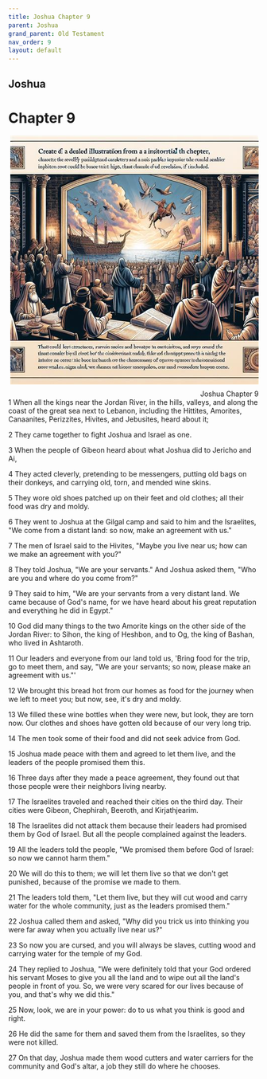 ```yaml
---
title: Joshua Chapter 9
parent: Joshua
grand_parent: Old Testament
nav_order: 9
layout: default
---
```


## Joshua

# Chapter 9

<div style="clear: both; text-align: right;">
    <img src="/assets/Image/Joshua/500/9.jpg" alt="Joshua Chapter 9" class="chapter-image" style="max-width: 100%; height: auto; float: right; margin: 0 0 10px 10px; padding-left: 10%;">
    <figcaption style="font-size: 14px;">Joshua Chapter 9</figcaption>
</div>
1 When all the kings near the Jordan River, in the hills, valleys, and along the coast of the great sea next to Lebanon, including the Hittites, Amorites, Canaanites, Perizzites, Hivites, and Jebusites, heard about it;

2 They came together to fight Joshua and Israel as one.

3 When the people of Gibeon heard about what Joshua did to Jericho and Ai,

4 They acted cleverly, pretending to be messengers, putting old bags on their donkeys, and carrying old, torn, and mended wine skins.

5 They wore old shoes patched up on their feet and old clothes; all their food was dry and moldy.

6 They went to Joshua at the Gilgal camp and said to him and the Israelites, "We come from a distant land: so now, make an agreement with us."

7 The men of Israel said to the Hivites, "Maybe you live near us; how can we make an agreement with you?"

8 They told Joshua, "We are your servants." And Joshua asked them, "Who are you and where do you come from?"

9 They said to him, "We are your servants from a very distant land. We came because of God's name, for we have heard about his great reputation and everything he did in Egypt."

10 God did many things to the two Amorite kings on the other side of the Jordan River: to Sihon, the king of Heshbon, and to Og, the king of Bashan, who lived in Ashtaroth.

11 Our leaders and everyone from our land told us, 'Bring food for the trip, go to meet them, and say, "We are your servants; so now, please make an agreement with us."'

12 We brought this bread hot from our homes as food for the journey when we left to meet you; but now, see, it's dry and moldy.

13 We filled these wine bottles when they were new, but look, they are torn now. Our clothes and shoes have gotten old because of our very long trip.

14 The men took some of their food and did not seek advice from God.

15 Joshua made peace with them and agreed to let them live, and the leaders of the people promised them this.

16 Three days after they made a peace agreement, they found out that those people were their neighbors living nearby.

17 The Israelites traveled and reached their cities on the third day. Their cities were Gibeon, Chephirah, Beeroth, and Kirjathjearim.

18 The Israelites did not attack them because their leaders had promised them by God of Israel. But all the people complained against the leaders.

19 All the leaders told the people, "We promised them before God of Israel: so now we cannot harm them."

20 We will do this to them; we will let them live so that we don't get punished, because of the promise we made to them.

21 The leaders told them, "Let them live, but they will cut wood and carry water for the whole community, just as the leaders promised them."

22 Joshua called them and asked, "Why did you trick us into thinking you were far away when you actually live near us?"

23 So now you are cursed, and you will always be slaves, cutting wood and carrying water for the temple of my God.

24 They replied to Joshua, "We were definitely told that your God ordered his servant Moses to give you all the land and to wipe out all the land's people in front of you. So, we were very scared for our lives because of you, and that's why we did this."

25 Now, look, we are in your power: do to us what you think is good and right.

26 He did the same for them and saved them from the Israelites, so they were not killed.

27 On that day, Joshua made them wood cutters and water carriers for the community and God's altar, a job they still do where he chooses.


